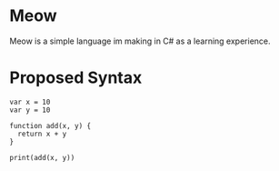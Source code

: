 # Meow
Meow is a simple language im making in C# as a learning experience.

# Proposed Syntax

```
var x = 10
var y = 10

function add(x, y) {
  return x + y
}

print(add(x, y))
```